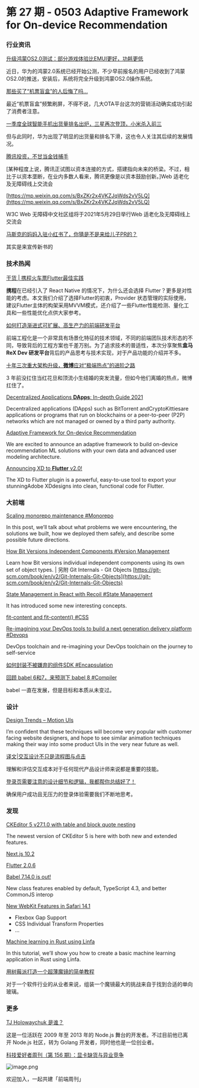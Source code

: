 # 第 27 期 - 0503 Adaptive Framework for On-device Recommendation
### 行业资讯
[升级鸿蒙OS2.0测试：部分游戏体验比EMUI更好，功耗更低](https://mp.weixin.qq.com/s/QbNB8HlsOpiXJpDOszJRWQ)

近日，华为的鸿蒙2.0系统已经开始公测，不少早前报名的用户已经收到了鸿蒙OS2.0的推送，安装后，系统将完全升级到鸿蒙OS2.0操作系统。

[那些买了“机票盲盒”的人后悔了吗...](https://mp.weixin.qq.com/s/FkIfm1mnbLwTOTUmT2STHw)

最近“机票盲盒”频繁刷屏，不得不说，几大OTA平台这次的营销活动确实成功引起了消费者注意。

[一季度全球智能手机出货量排名出炉，三星再次登顶，小米杀入前三](https://mp.weixin.qq.com/s/p-jGMeGIzrOwvE92-n2V-Q)

但与此同时，华为出现了明显的出货量和排名下滑，这也令人关注其后续的发展情况。

[腾讯投资，不甘当金钱捕手](https://mp.weixin.qq.com/s/wd-pdhL6TUgb8npNT3KoVA)

[某种程度上说，腾讯正试图以资本连接的方式，搭建指向未来的桥梁。不过，相比于以资本垄断，在业内多数人看来，腾讯更像是以资本鼓励创新。]Web 适老化及无障碍线上交流会

[https://mp.weixin.qq.com/s/BxZKr2x4VKZJqWds2vV5LQ](https://mp.weixin.qq.com/s/BxZKr2x4VKZJqWds2vV5LQ)

W3C Web 无障碍中文社区组将于2021年5月29日举行Web 适老化及无障碍线上交流会

[马斯克的妈妈入驻小红书了，你猜是不是来给儿子PR的？](https://mp.weixin.qq.com/s/9UXYiShB-d6QlA9oYL7v3A)

其实是来宣传新书的

### 技术热闻
[干货 | 携程火车票Flutter最佳实践](https://mp.weixin.qq.com/s/VP6WEQkEel3W4tdo3ThYDw)

**携程**在已经引入了 React Native 的情况下，为什么还会选择 Flutter？更多是对性能的考虑。本文我们介绍了选择Flutter的初衷，Provider 状态管理的实际使用，建议Flutter主体的构架采用MVVM模式，还介绍了一些Flutter性能检测、量化工具和一些性能优化点供大家参考。

[如何打造渐进式可扩展、高生产力的前端研发平台](https://mp.weixin.qq.com/s/FuHrSDUFGuiXx0YSloYtmA)

前端工程化是一个非常具有场景化特征的技术领域，不同的前端团队技术形态的不同，导致背后的工程方案也千差万别。为了追求技术的普适性，本次分享聚焦**盒马 ReX Dev 研发平台**背后的产品思考与技术实现，对于产品功能的介绍并不多。

[十年三次重大架构升级，**微博**应对“极端热点”的进阶之路](https://mp.weixin.qq.com/s/loojsnJfcoyhYjO1ALH2yQ)

3 年前没扛住当红花旦和顶流小生结婚的突发流量，但如今他们离婚的热点，微博扛住了。

[Decentralized Applications **DApps**: In-depth Guide 2021](https://research.aimultiple.com/dapps/)

Decentralized applications (DApps) such as BitTorrent andCryptoKittiesare applications or programs that run on blockchains or a peer-to-peer (P2P) networks which are not managed or owned by a third party authority.

[Adaptive Framework for On-device Recommendation](https://blog.tensorflow.org/2021/04/adaptive-framework-for-on-device-recommendation.html)

We are excited to announce an adaptive framework to build on-device recommendation ML solutions with your own data and advanced user modeling architecture.

[Announcing XD to **Flutter** v2.0!](https://medium.com/flutter/announcing-xd-to-flutter-v2-0-c743bac2aeeb)

The XD to Flutter plugin is a powerful, easy-to-use tool to export your stunningAdobe XDdesigns into clean, functional code for Flutter.

### 大前端
[Scaling monorepo maintenance #Monorepo](https://github.blog/2021-04-29-scaling-monorepo-maintenance/)

In this post, we’ll talk about what problems we were encountering, the solutions we built, how we deployed them safely, and describe some possible future directions.

[How Bit Versions Independent Components #Version Management](https://blog.bitsrc.io/how-bit-versions-independent-components-719aa9f0af68)

Learn how Bit versions individual independent components using its own set of object types. | 另附 
Git Internals - Git Objects [https://git-scm.com/book/en/v2/Git-Internals-Git-Objects](https://git-scm.com/book/en/v2/Git-Internals-Git-Objects)

[State Management in React with Recoil #State Management](https://javascript.plainenglish.io/state-management-in-react-with-recoil-984cfc1fcd63)

It has introduced some new interesting concepts.

[fit-content and fit-content() #CSS](https://www.quirksmode.org/blog/archives/2021/04/fitcontent_and.html)


[Re-imagining your DevOps tools to build a next generation delivery platform #Devops](https://www.dynatrace.com/news/blog/re-imagining-your-devops-tools-to-build-a-next-generation-delivery-platform/)

DevOps toolchain and re-imagining your DevOps toolchain on the journey to self-service

[如何封装不被嫌弃的组件SDK #Encapsulation](https://mp.weixin.qq.com/s/vbRkCgncWZswqnrz30LiLQ)


[回顾 babel 6和7，来预测下 babel 8 #Compiler](https://mp.weixin.qq.com/s/RsBiA9_JuiHeyw8f8YW5_w)

babel 一直在发展，但是目标和本质从未变过。

### 设计
[Design Trends – Motion UIs](https://www.ekioh.com/blog/design-trends-motion-uis/)

I’m confident that these techniques will become very popular with customer facing website designers, and hope to see similar animation techniques making their way into some product UIs in the very near future as well.

[译文|交互设计不只是流程图与点击](https://mp.weixin.qq.com/s/0b8Tinb6dJZZu29uZFwSKQ)

理解和评估交互成本对于任何现代产品设计师来说都是重要的技能。

[登录页需要注意的设计细节和逻辑，我都帮你总结好了！](https://www.uisdc.com/login-design-details)

确保用户成功且无压力的登录体验需要我们不断地思考。

### 发现
[CKEditor 5 v27.1.0 with table and block quote nesting](https://ckeditor.com/blog/ckeditor-5-v27.1.0-with-table-and-block-quote-nesting/)

The newest version of CKEditor 5 is here with both new and extended features.

[Next.js 10.2](https://nextjs.org/blog/next-10-2)


[Flutter 2.0.6](https://github.com/flutter/flutter/releases/tag/2.0.6)


[Babel 7.14.0 is out!](https://babeljs.io/blog/2021/04/29/7.14.0.html)

New class features enabled by default, TypeScript 4.3, and better CommonJS interop

[New WebKit Features in Safari 14.1](https://webkit.org/blog/11648/new-webkit-features-in-safari-14-1/)


- Flexbox Gap Support
- CSS Individual Transform Properties
- ...

[Machine learning in Rust using Linfa](https://blog.logrocket.com/machine-learning-in-rust-using-linfa/)

In this tutorial, we’ll show you how to create a basic machine learning application in Rust using Linfa.

[用树莓派打造一个超薄魔镜的简单教程](https://onevcat.com/2021/04/magicmirror/)

对于一个软件行业的从业者来说，组装一个魔镜最大的挑战来自于找到合适的单向玻璃。

### 更多
[TJ Holowaychuk 是谁？](https://mp.weixin.qq.com/s/1WKSPWI2qV6ouaSGfcFAgw)

这是一位活跃在 2009 年至 2013 年的 Node.js 舞台的开发者。不过目前他已离开 Node.js 社区，转为 Golang 开发者，同时他也是一位创业者。

[科技爱好者周刊（第 156 期）：显卡缺货与异业竞争](http://www.ruanyifeng.com/blog/2021/04/weekly-issue-156.html)

![image.png](https://cdn.nlark.com/yuque/0/2020/png/85771/1605930034828-7fc81343-651f-4a15-8465-eebe5a23cf61.png#height=31&id=C5Hpa&margin=%5Bobject%20Object%5D&name=image.png&originHeight=90&originWidth=2186&originalType=binary&size=14325&status=done&style=none&width=746)


欢迎加入，一起共建「前端周刊」


